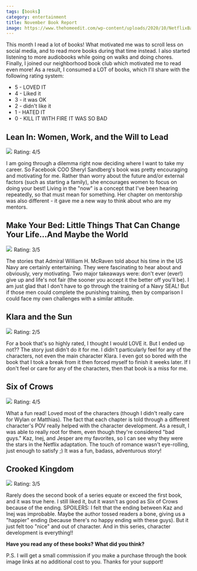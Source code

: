 ```yaml
---
tags: [books]
category: entertainment
title: November Book Report
image: https://www.thehomeedit.com/wp-content/uploads/2020/10/NetflixBanner_v2.png
---
```


This month I read a lot of books! What motivated me was to scroll less on social media, and to read more books during that time instead. I also started listening to more audiobooks while going on walks and doing chores. Finally, I joined our neighborhood book club which motivated me to read even more! As a result, I consumed a LOT of books, which I'll share with the following rating system:

- 5 - LOVED IT
- 4 - Liked it
- 3 - it was OK
- 2 - didn't like it
- 1 - HATED IT
- 0 - KILL IT WITH FIRE IT WAS SO BAD

## Lean In: Women, Work, and the Will to Lead
<a href="https://www.amazon.com/gp/product/0385349947?ie=UTF8&SubscriptionId=1MGPYB6YW3HWK55XCGG2&linkCode=li3&tag=jessicapei-20&linkId=5797fda09b8c3f0b6d9d7fc4ad7bc11a&language=en_US&ref_=as_li_ss_il" target="_blank"><img border="0" src="//ws-na.amazon-adsystem.com/widgets/q?_encoding=UTF8&ASIN=0385349947&Format=_SL250_&ID=AsinImage&MarketPlace=US&ServiceVersion=20070822&WS=1&tag=jessicapei-20&language=en_US" ></a><img src="https://ir-na.amazon-adsystem.com/e/ir?t=jessicapei-20&language=en_US&l=li3&o=1&a=0385349947" width="1" height="1" border="0" alt="" style="border:none !important; margin:0px !important;" />
Rating: 4/5

I am going through a dilemma right now deciding where I want to take my career. So Facebook COO Sheryl Sandberg's book was pretty encouraging and motivating for me. Rather than worry about the future and/or external factors (such as starting a family), she encourages women to focus on doing your best! Living in the "now" is a concept that I've been hearing repeatedly, so that must mean for something. Her chapter on mentorship was also different - it gave me a new way to think about who are my mentors.

## Make Your Bed: Little Things That Can Change Your Life...And Maybe the World
<a href="https://www.amazon.com/Make-Your-Bed-Little-Things/dp/1455570249?_encoding=UTF8&qid=&sr=&linkCode=li3&tag=jessicapei-20&linkId=8c98de717bd3c59d26438bb8f2d6b671&language=en_US&ref_=as_li_ss_il" target="_blank"><img border="0" src="//ws-na.amazon-adsystem.com/widgets/q?_encoding=UTF8&ASIN=1455570249&Format=_SL250_&ID=AsinImage&MarketPlace=US&ServiceVersion=20070822&WS=1&tag=jessicapei-20&language=en_US" ></a><img src="https://ir-na.amazon-adsystem.com/e/ir?t=jessicapei-20&language=en_US&l=li3&o=1&a=1455570249" width="1" height="1" border="0" alt="" style="border:none !important; margin:0px !important;" />
Rating: 3/5

The stories that Admiral William H. McRaven told about his time in the US Navy are certainly entertaining. They were fascinating to hear about and obviously, very motivating. Two major takeaways were: don't ever (ever!) give up and life's not fair (the sooner you accept it the better off you'll be). I am just glad that I don't have to go through the training of a Navy SEAL! But if those men could complete the punishing training, then by comparison I could face my own challenges with a similar attitude.

## Klara and the Sun
<a href="https://www.amazon.com/gp/product/059331817X?ie=UTF8&SubscriptionId=1MGPYB6YW3HWK55XCGG2&linkCode=li3&tag=jessicapei-20&linkId=6a8b06825a2d2e472379e1e015b26082&language=en_US&ref_=as_li_ss_il" target="_blank"><img border="0" src="//ws-na.amazon-adsystem.com/widgets/q?_encoding=UTF8&ASIN=059331817X&Format=_SL250_&ID=AsinImage&MarketPlace=US&ServiceVersion=20070822&WS=1&tag=jessicapei-20&language=en_US" ></a><img src="https://ir-na.amazon-adsystem.com/e/ir?t=jessicapei-20&language=en_US&l=li3&o=1&a=059331817X" width="1" height="1" border="0" alt="" style="border:none !important; margin:0px !important;" />
Rating: 2/5

For a book that's so highly rated, I thought I would LOVE it. But I ended up not?? The story just didn't do it for me. I didn't particularly feel for any of the characters, not even the main character Klara. I even got so bored with the book that I took a break from it then forced myself to finish it weeks later. If I don't feel or care for any of the characters, then that book is a miss for me.

## Six of Crows
<a href="https://www.amazon.com/Six-Crows-Leigh-Bardugo-ebook/dp/B00UG9LC4I?_encoding=UTF8&qid=&sr=&linkCode=li3&tag=jessicapei-20&linkId=7ab2e879b4433c282fc0b648a7df1e25&language=en_US&ref_=as_li_ss_il" target="_blank"><img border="0" src="//ws-na.amazon-adsystem.com/widgets/q?_encoding=UTF8&ASIN=B00UG9LC4I&Format=_SL250_&ID=AsinImage&MarketPlace=US&ServiceVersion=20070822&WS=1&tag=jessicapei-20&language=en_US" ></a><img src="https://ir-na.amazon-adsystem.com/e/ir?t=jessicapei-20&language=en_US&l=li3&o=1&a=B00UG9LC4I" width="1" height="1" border="0" alt="" style="border:none !important; margin:0px !important;" />
Rating: 4/5

What a fun read! Loved most of the characters (though I didn't really care for Wylan or Matthias). The fact that each chapter is told through a different character's POV really helped with the character development. As a result, I was able to really root for them, even though they're considered "bad guys." Kaz, Inej, and Jesper are my favorites, so I can see why they were the stars in the Netflix adaptation. The touch of romance wasn't eye-rolling, just enough to satisfy ;) It was a fun, badass, adventurous story!

## Crooked Kingdom
<a href="https://www.amazon.com/Crows-Crooked-Kingdom-Leigh-Bardugo/dp/1510107037?_encoding=UTF8&qid=&sr=&linkCode=li3&tag=jessicapei-20&linkId=fdc371b80dfc1e1dd5327c6619727a0f&language=en_US&ref_=as_li_ss_il" target="_blank"><img border="0" src="//ws-na.amazon-adsystem.com/widgets/q?_encoding=UTF8&ASIN=1510107037&Format=_SL250_&ID=AsinImage&MarketPlace=US&ServiceVersion=20070822&WS=1&tag=jessicapei-20&language=en_US" ></a><img src="https://ir-na.amazon-adsystem.com/e/ir?t=jessicapei-20&language=en_US&l=li3&o=1&a=1510107037" width="1" height="1" border="0" alt="" style="border:none !important; margin:0px !important;" />
Rating: 3/5

Rarely does the second book of a series equate or exceed the first book, and it was true here. I still liked it, but it wasn't as good as Six of Crows because of the ending. SPOILERS: I felt that the ending between Kaz and Inej was improbable. Maybe the author tossed readers a bone, giving us a "happier" ending (because there's no happy ending with these guys). But it just felt too "nice" and out of character. And in this series, character development is everything!!

**Have you read any of these books? What did you think?**

P.S. I will get a small commission if you make a purchase through the book image links at no additional cost to you. Thanks for your support!